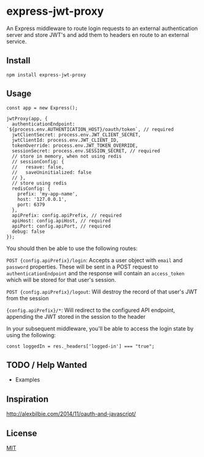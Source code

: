 # express-jwt-proxy

An Express middleware to route login requests to an external authentication server and store JWT's and add them to headers en route to an external service.

## Install

`npm install express-jwt-proxy`

## Usage

```
const app = new Express();

jwtProxy(app, {
  authenticationEndpoint: `${process.env.AUTHENTICATION_HOST}/oauth/token`, // required
  jwtClientSecret: process.env.JWT_CLIENT_SECRET,
  jwtClientId: process.env.JWT_CLIENT_ID,
  tokenOverride: process.env.JWT_TOKEN_OVERRIDE,
  sessionSecret: process.env.SESSION_SECRET, // required
  // store in memory, when not using redis
  // sessionConfig: {
  //   resave: false,
  //   saveUninitialized: false
  // },
  // store using redis
  redisConfig: {
    prefix: 'my-app-name',
    host: '127.0.0.1',
    port: 6379
  },
  apiPrefix: config.apiPrefix, // required
  apiHost: config.apiHost, // required
  apiPort: config.apiPort, // required
  debug: false
});
```

You should then be able to use the following routes:

`POST {config.apiPrefix}/login`: Accepts a user object with `email` and `password` properties. These will be sent in a POST request to `authenticationEndpoint` and the response will contain an `access_token` which will be stored for that user's session.

`POST {config.apiPrefix}/logout`: Will destroy the record of that user's JWT from the session

`{config.apiPrefix}/*`: Will redirect to the configured API endpoint, appending the JWT stored in the session to the header

In your subsequent middleware, you'll be able to access the login state by using the following:

```
const loggedIn = res._headers['logged-in'] === "true";
```

## TODO / Help Wanted

- Examples

## Inspiration

http://alexbilbie.com/2014/11/oauth-and-javascript/

## License

[MIT](LICENSE)
